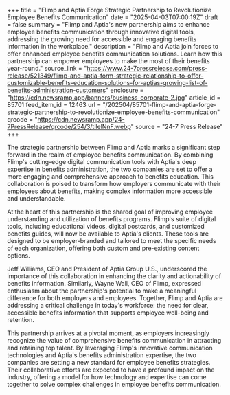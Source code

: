 +++
title = "Flimp and Aptia Forge Strategic Partnership to Revolutionize Employee Benefits Communication"
date = "2025-04-03T07:00:19Z"
draft = false
summary = "Flimp and Aptia's new partnership aims to enhance employee benefits communication through innovative digital tools, addressing the growing need for accessible and engaging benefits information in the workplace."
description = "Flimp and Aptia join forces to offer enhanced employee benefits communication solutions. Learn how this partnership can empower employees to make the most of their benefits year-round."
source_link = "https://www.24-7pressrelease.com/press-release/521349/flimp-and-aptia-form-strategic-relationship-to-offer-customizable-benefits-education-solutions-for-aptias-growing-list-of-benefits-administration-customers"
enclosure = "https://cdn.newsramp.app/banners/business-corporate-2.jpg"
article_id = 85701
feed_item_id = 12463
url = "/202504/85701-flimp-and-aptia-forge-strategic-partnership-to-revolutionize-employee-benefits-communication"
qrcode = "https://cdn.newsramp.app/24-7PressRelease/qrcode/254/3/tilelNnF.webp"
source = "24-7 Press Release"
+++

<p>The strategic partnership between Flimp and Aptia marks a significant step forward in the realm of employee benefits communication. By combining Flimp's cutting-edge digital communication tools with Aptia's deep expertise in benefits administration, the two companies are set to offer a more engaging and comprehensive approach to benefits education. This collaboration is poised to transform how employers communicate with their employees about benefits, making complex information more accessible and understandable.</p><p>At the heart of this partnership is the shared goal of improving employee understanding and utilization of benefits programs. Flimp's suite of digital tools, including educational videos, digital postcards, and customized benefits guides, will now be available to Aptia's clients. These tools are designed to be employer-branded and tailored to meet the specific needs of each organization, offering both custom and pre-existing content options.</p><p>Jeff Williams, CEO and President of Aptia Group U.S., underscored the importance of this collaboration in enhancing the clarity and actionability of benefits information. Similarly, Wayne Wall, CEO of Flimp, expressed enthusiasm about the partnership's potential to make a meaningful difference for both employers and employees. Together, Flimp and Aptia are addressing a critical challenge in today's workforce: the need for clear, accessible benefits information that supports employee well-being and retention.</p><p>This partnership arrives at a pivotal moment, as employers increasingly recognize the value of comprehensive benefits communication in attracting and retaining top talent. By leveraging Flimp's innovative communication technologies and Aptia's benefits administration expertise, the two companies are setting a new standard for employee benefits strategies. Their collaborative efforts are expected to have a profound impact on the industry, offering a model for how technology and expertise can come together to solve complex challenges in employee benefits communication.</p>